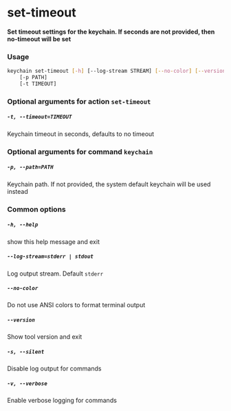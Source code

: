 
set-timeout
===========


**Set timeout settings for the keychain. If seconds are not provided, then no-timeout will be set**
### Usage
```bash
keychain set-timeout [-h] [--log-stream STREAM] [--no-color] [--version] [-s] [-v]
    [-p PATH]
    [-t TIMEOUT]
```
### Optional arguments for action `set-timeout`

##### `-t, --timeout=TIMEOUT`


Keychain timeout in seconds, defaults to no timeout
### Optional arguments for command `keychain`

##### `-p, --path=PATH`


Keychain path. If not provided, the system default keychain will be used instead
### Common options

##### `-h, --help`


show this help message and exit
##### `--log-stream=stderr | stdout`


Log output stream. Default `stderr`
##### `--no-color`


Do not use ANSI colors to format terminal output
##### `--version`


Show tool version and exit
##### `-s, --silent`


Disable log output for commands
##### `-v, --verbose`


Enable verbose logging for commands
